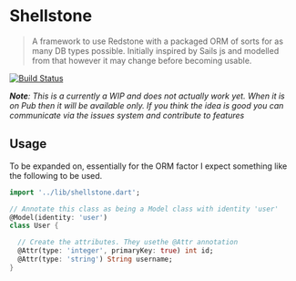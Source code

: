 # Shellstone

> A framework to use Redstone with a packaged ORM of sorts for as many DB
> types possible. Initially inspired by Sails js and modelled from that
> however it may change before becoming usable.

[![Build Status](https://api.travis-ci.org/lessonteacher/shellstone.svg?branch=master)](https://travis-ci.org/lessonteacher/shellstone)

_**Note**: This is a currently a WIP and does not actually work yet. When it is on Pub then it will be available only. If you think the idea is good you can communicate via the issues system and contribute to features_

## Usage

To be expanded on, essentially for the ORM factor I expect something like the following to be used.

```dart
import '../lib/shellstone.dart';

// Annotate this class as being a Model class with identity 'user'
@Model(identity: 'user')
class User {

  // Create the attributes. They usethe @Attr annotation
  @Attr(type: 'integer', primaryKey: true) int id;
  @Attr(type: 'string') String username;
}

```

